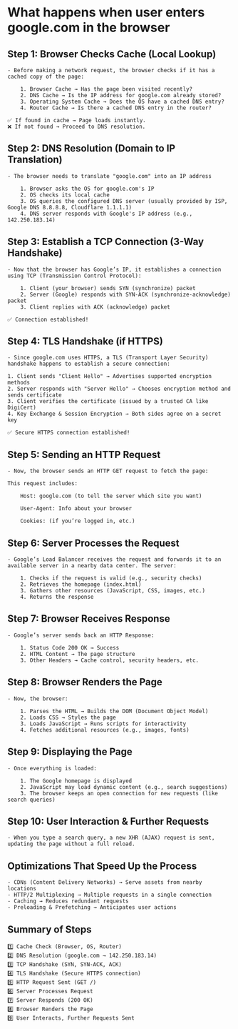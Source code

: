 # What happens when user enters google.com in the browser

## Step 1: Browser Checks Cache (Local Lookup)

    - Before making a network request, the browser checks if it has a cached copy of the page:

        1. Browser Cache → Has the page been visited recently?
        2. DNS Cache → Is the IP address for google.com already stored?
        3. Operating System Cache → Does the OS have a cached DNS entry?
        4. Router Cache → Is there a cached DNS entry in the router?

    ✅ If found in cache → Page loads instantly.
    ❌ If not found → Proceed to DNS resolution.

## Step 2: DNS Resolution (Domain to IP Translation)

    - The browser needs to translate "google.com" into an IP address

        1. Browser asks the OS for google.com's IP
        2. OS checks its local cache
        3. OS queries the configured DNS server (usually provided by ISP, Google DNS 8.8.8.8, Cloudflare 1.1.1.1)
        4. DNS server responds with Google's IP address (e.g., 142.250.183.14)

## Step 3: Establish a TCP Connection (3-Way Handshake)

    - Now that the browser has Google’s IP, it establishes a connection using TCP (Transmission Control Protocol):

        1. Client (your browser) sends SYN (synchronize) packet
        2. Server (Google) responds with SYN-ACK (synchronize-acknowledge) packet
        3. Client replies with ACK (acknowledge) packet

    ✅ Connection established!

## Step 4: TLS Handshake (if HTTPS)

    - Since google.com uses HTTPS, a TLS (Transport Layer Security) handshake happens to establish a secure connection:

    1. Client sends "Client Hello" → Advertises supported encryption methods
    2. Server responds with "Server Hello" → Chooses encryption method and sends certificate
    3. Client verifies the certificate (issued by a trusted CA like DigiCert)
    4. Key Exchange & Session Encryption → Both sides agree on a secret key

    ✅ Secure HTTPS connection established!

## Step 5: Sending an HTTP Request

    - Now, the browser sends an HTTP GET request to fetch the page:

    This request includes:

        Host: google.com (to tell the server which site you want)

        User-Agent: Info about your browser

        Cookies: (if you’re logged in, etc.)

## Step 6: Server Processes the Request

    - Google’s Load Balancer receives the request and forwards it to an available server in a nearby data center. The server:

        1. Checks if the request is valid (e.g., security checks)
        2. Retrieves the homepage (index.html)
        3. Gathers other resources (JavaScript, CSS, images, etc.)
        4. Returns the response

## Step 7: Browser Receives Response

    - Google’s server sends back an HTTP Response:  

        1. Status Code 200 OK → Success
        2. HTML Content → The page structure
        3. Other Headers → Cache control, security headers, etc.

## Step 8: Browser Renders the Page

    - Now, the browser:

        1. Parses the HTML → Builds the DOM (Document Object Model)
        2. Loads CSS → Styles the page
        3. Loads JavaScript → Runs scripts for interactivity
        4. Fetches additional resources (e.g., images, fonts)                                        

## Step 9: Displaying the Page

    - Once everything is loaded:

        1. The Google homepage is displayed
        2. JavaScript may load dynamic content (e.g., search suggestions)
        3. The browser keeps an open connection for new requests (like search queries)

## Step 10: User Interaction & Further Requests

    - When you type a search query, a new XHR (AJAX) request is sent, updating the page without a full reload.        

## Optimizations That Speed Up the Process

    - CDNs (Content Delivery Networks) → Serve assets from nearby locations
    - HTTP/2 Multiplexing → Multiple requests in a single connection
    - Caching → Reduces redundant requests
    - Preloading & Prefetching → Anticipates user actions

## Summary of Steps

    1️⃣ Cache Check (Browser, OS, Router)
    2️⃣ DNS Resolution (google.com → 142.250.183.14)
    3️⃣ TCP Handshake (SYN, SYN-ACK, ACK)
    4️⃣ TLS Handshake (Secure HTTPS connection)
    5️⃣ HTTP Request Sent (GET /)
    6️⃣ Server Processes Request
    7️⃣ Server Responds (200 OK)
    8️⃣ Browser Renders the Page
    9️⃣ User Interacts, Further Requests Sent


    